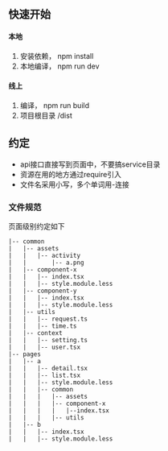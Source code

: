 ## 快速开始

#### 本地

1. 安装依赖， npm install
2. 本地编译， npm run dev

#### 线上

1. 编译， npm run build
2. 项目根目录 /dist

## 约定

* api接口直接写到页面中，不要搞service目录
* 资源在用的地方通过require引入
* 文件名采用小写，多个单词用-连接

### 文件规范

页面级别约定如下

```
|-- common
|   |-- assets
|   |   |-- activity
|   |       |-- a.png
|   |-- component-x
|   |   |-- index.tsx
|   |   |-- style.module.less
|   |-- component-y
|   |   |-- index.tsx
|   |   |-- style.module.less
|   |-- utils
|   |   |-- request.ts
|   |   |-- time.ts
|   |-- context
|   |   |-- setting.ts
|   |   |-- user.tsx
|-- pages
|   |-- a
|   |   |-- detail.tsx
|   |   |-- list.tsx
|   |   |-- style.module.less
|   |   |-- common
|   |   |   |-- assets
|   |   |   |-- component-x
|   |   |   |   |--index.tsx
|   |   |   |-- utils
|   |-- b
|   |   |-- index.tsx
|   |   |-- style.module.less
```
